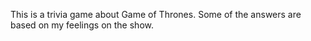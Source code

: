 This is a trivia game about Game of Thrones. Some of the answers are based on my feelings on the show. 